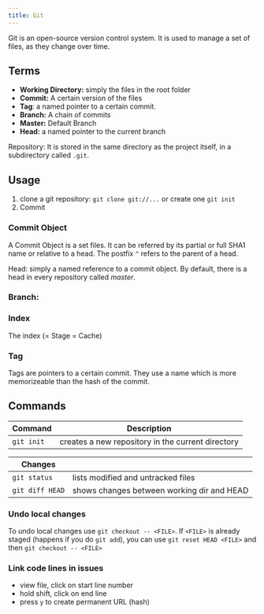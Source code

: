 ```yaml
---
title: Git
---
```


Git is an open-source version control system.
It is used to manage a set of files, as they change over time. 


## Terms

* **Working Directory:** simply the files in the root folder
* **Commit:** A certain version of the files
* **Tag**: a named pointer to a certain commit.
* **Branch:** A chain of commits 
* **Master:** Default Branch
* **Head:** a named pointer to the current branch

Repository: 
It is stored in the same directory as the project itself, in a subdirectory called `.git`.



## Usage
1. clone a git repository: `git clone git://...` or create one `git init`
1. Commit 



### Commit Object
A Commit Object is a set files. 
It can be referred by its partial or full SHA1 name or relative to a head. The postfix `^` refers to the parent of a head.


Head: simply a named reference to a commit object. By default, there is a head in every repository called *master*.


### Branch:

### Index
The index (= Stage = Cache) 

### Tag
Tags are pointers to a certain commit. They use a name which is more memorizeable than the hash of the commit.






## Commands

| Command    | Description |
|------------|---------------------------------------------------|
| `git init` | creates a new repository in the current directory |




| Changes | |
|---|---|
| `git status` | lists modified and untracked files |
| `git diff HEAD` | shows changes between working dir and HEAD |

### Undo local changes
To undo local changes use `git checkout -- <FILE>`. If `<FILE>` is already staged (happens if you do `git add`), you can use `git reset HEAD <FILE>` and then `git checkout -- <FILE>`


### Link code lines in issues
* view file, click on start line number 
* hold shift, click on end line
* press `y` to create permanent URL (hash)




